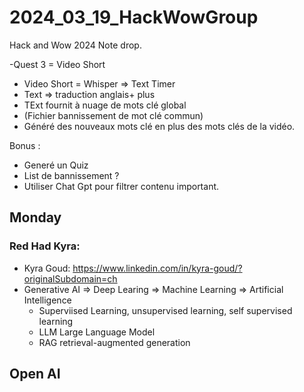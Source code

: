 # 2024_03_19_HackWowGroup
Hack and Wow  2024 Note drop.

-Quest 3 = Video Short
- Video Short = Whisper => Text Timer
- Text => traduction anglais+ plus
- TExt fournit à nuage de mots clé global
- (Fichier bannissement de mot clé commun)
- Généré des nouveaux mots clé en plus des mots clés de la vidéo.

  
Bonus :
- Generé un Quiz
- List de bannissement ?
- Utiliser Chat Gpt pour filtrer contenu important.

  

## Monday 

### Red Had Kyra:

- Kyra Goud: https://www.linkedin.com/in/kyra-goud/?originalSubdomain=ch
- Generative AI => Deep Learing =>  Machine Learning  =>  Artificial Intelligence
  - Superviised Learning, unsupervised learning, self supervised learning
  - LLM Large Language Model
  - RAG retrieval-augmented generation






## Open AI

